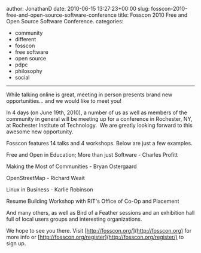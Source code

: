 author: JonathanD
date: 2010-06-15 13:27:23+00:00
slug: fosscon-2010-free-and-open-source-software-conference
title: Fosscon 2010 Free and Open Source Software Conference.
categories:
- community
- different
- fosscon
- free software
- open source
- pdpc
- philosophy
- social
---

While talking online is great, meeting in person presents brand new opportunities... and we would like to meet you!



In 4 days (on June 19th, 2010), a number of us as well as members of the community in general will be meeting up for a conference in Rochester, NY, at Rochester Institute of Technology.  We are greatly looking forward to this awesome new opportunity.



Fosscon features 14 talks and 4 workshops. Below are just a few examples.



Free and Open in Education; More than just Software - Charles Profitt



Making the Most of Communities - Bryan Ostergaard



OpenStreetMap - Richard Weait



Linux in Business - Karlie Robinson



Resume Building Workshop with RIT's Office of Co-Op and Placement



And many others, as well as Bird of a Feather sessions and an exhibition hall full of local users groups and interesting organizations.



We hope to see you there. Visit [http://fosscon.org/](http://fosscon.org) for more info or [http://fosscon.org/register](http://fosscon.org/register/) to sign up.
